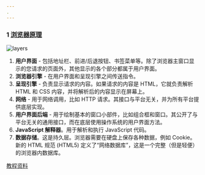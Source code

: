 ```yaml
---
.
---
```


### 1 [浏览器原理](https://www.html5rocks.com/zh/tutorials/internals/howbrowserswork/)

![layers](/Users/didi/learn/JiM-Blog/img/layers.png)

1. **用户界面** - 包括地址栏、前进/后退按钮、书签菜单等。除了浏览器主窗口显示的您请求的页面外，其他显示的各个部分都属于用户界面。
2. **浏览器引擎** - 在用户界面和呈现引擎之间传送指令。
3. **呈现引擎** - 负责显示请求的内容。如果请求的内容是 HTML，它就负责解析 HTML 和 CSS 内容，并将解析后的内容显示在屏幕上。
4. **网络** - 用于网络调用，比如 HTTP 请求。其接口与平台无关，并为所有平台提供底层实现。
5. **用户界面后端** - 用于绘制基本的窗口小部件，比如组合框和窗口。其公开了与平台无关的通用接口，而在底层使用操作系统的用户界面方法。
6. **JavaScript 解释器**。用于解析和执行 JavaScript 代码。
7. **数据存储**。这是持久层。浏览器需要在硬盘上保存各种数据，例如 Cookie。新的 HTML 规范 (HTML5) 定义了“网络数据库”，这是一个完整（但是轻便）的浏览器内数据库。





[教程资料](https://www.html5rocks.com/zh/tutorials/)